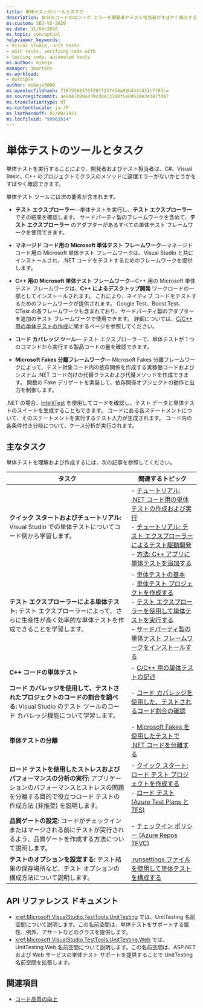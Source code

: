 ```yaml
---
title: 単体テストのツールとタスク
description: 自分のコードのロジック エラーを開発者やテスト担当者がすばやく検出するために使用する単体テスト ツールについて説明します。
ms.custom: SEO-VS-2020
ms.date: 11/04/2016
ms.topic: conceptual
helpviewer_keywords:
- Visual Studio, unit tests
- unit tests, verifying code with
- testing code, automated tests
ms.author: mikejo
manager: jmartens
ms.workload:
- multiple
author: mikejo5000
ms.openlocfilehash: 718f5560176f287f237d54a89bd44c831c7f03ca
ms.sourcegitcommit: ae6d47b09a439cd0e13180f5e89510e3e347fd47
ms.translationtype: HT
ms.contentlocale: ja-JP
ms.lasthandoff: 02/08/2021
ms.locfileid: "99962614"
---
```

# <a name="unit-test-tools-and-tasks"></a>単体テストのツールとタスク

単体テストを実行することにより、開発者およびテスト担当者は、C#、Visual Basic、C++ のプロジェクトでクラスのメソッドに論理エラーがないかどうかをすばやく確認できます。

単体テスト ツールには次の要素が含まれます。

* **テスト エクスプローラー**&mdash;単体テストを実行し、**テスト エクスプローラー** でその結果を確認します。 サードパーティ製のフレームワークを含めて、**テスト エクスプローラー** のアダプターがあるすべての単体テスト フレームワークを使用できます。

* **マネージド コード用の Microsoft 単体テスト フレームワーク**&mdash;マネージド コード用の Microsoft 単体テスト フレームワークは、Visual Studio と共にインストールされ、.NET コードをテストするためのフレームワークを提供します。

* **C++ 用の Microsoft 単体テスト フレームワーク**&mdash;C++ 用の Microsoft 単体テスト フレームワークは、**C++ によるデスクトップ開発** ワークロードの一部としてインストールされます。 これにより、ネイティブ コードをテストするためのフレームワークが提供されます。 Google Test、Boost.Test、CTest の各フレームワークも含まれており、サードパーティ製のアダプターを追加のテスト フレームワークで使用できます。 詳細については、[C/C++ 用の単体テストの作成](../test/writing-unit-tests-for-c-cpp.md)に関するページを参照してください。

* **コード カバレッジ ツール**&mdash; テスト エクスプローラーで、単体テストが 1 つのコマンドから実行する製品コードの量を確認できます。

* **Microsoft Fakes 分離フレームワーク**&mdash; Microsoft Fakes 分離フレームワークによって、テスト対象コード内の依存関係を作成する実稼働コードおよびシステム .NET コード向けの代替クラスおよび代替メソッドを作成できます。 関数の Fake デリゲートを実装して、依存関係オブジェクトの動作と出力を制御します。

.NET の場合、[IntelliTest](../test/generate-unit-tests-for-your-code-with-intellitest.md) を使用してコードを確認し、テスト データと単体テストのスイートを生成することもできます。 コードにある各ステートメントについて、そのステートメントを実行するテスト入力が生成されます。 コード内の各条件付き分岐について、ケース分析が実行されます。

## <a name="key-tasks"></a>主なタスク

単体テストを理解および作成するには、次の記事を参照してください。

|タスク|関連するトピック|
|-|-----------------------|
|**クイック スタートおよびチュートリアル:** Visual Studio での単体テストについてコード例から学習します。|- [チュートリアル: .NET コード用の単体テストの作成および実行](../test/walkthrough-creating-and-running-unit-tests-for-managed-code.md)<br />- [チュートリアル: テスト エクスプローラーによるテスト駆動開発](../test/quick-start-test-driven-development-with-test-explorer.md)<br />- [方法: C++ アプリに単体テストを追加する](../test/how-to-use-microsoft-test-framework-for-cpp.md)|
|**テスト エクスプローラーによる単体テスト:** テスト エクスプローラーによって、さらに生産性が高く効率的な単体テストを作成できることを学習します。|- [単体テストの基本](../test/unit-test-basics.md)<br />- [単体テスト プロジェクトを作成する](../test/create-a-unit-test-project.md)<br />- [テスト エクスプローラーを使用して単体テストを実行する](../test/run-unit-tests-with-test-explorer.md)<br />- [サードパーティ製の単体テスト フレームワークをインストールする](../test/install-third-party-unit-test-frameworks.md)|
|**C++ コードの単体テスト**|- [C/C++ 用の単体テストの記述](../test/writing-unit-tests-for-c-cpp.md)|
|**コード カバレッジを使用して、テストされたプロジェクトのコードの割合を調べる:** Visual Studio のテスト ツールのコード カバレッジ機能について学習します。|- [コード カバレッジを使用した、テストされるコード割合の確認](../test/using-code-coverage-to-determine-how-much-code-is-being-tested.md)|
|**単体テストの分離**|- [Microsoft Fakes を使用したテストで .NET コードを分離する](../test/isolating-code-under-test-with-microsoft-fakes.md)|
|**ロード テストを使用したストレスおよびパフォーマンスの分析の実行:** アプリケーションのパフォーマンスとストレスの問題を分離する目的で役立つロード テストの作成方法 (非推奨) を説明します。|- [クイック スタート: ロード テスト プロジェクトを作成する](../test/quickstart-create-a-load-test-project.md)<br />- [ロード テスト (Azure Test Plans と TFS)](/azure/devops/test/load-test/index?view=vsts&preserve-view=true)|
|**品質ゲートの設定:** コードがチェックインまたはマージされる前にテストが実行されるよう、品質ゲートを作成する方法について説明します。|- [チェックイン ポリシー (Azure Repos TFVC)](/azure/devops/repos/tfvc/add-check-policies?view=vsts&preserve-view=true)|
|**テストのオプションを設定する:** テスト結果の保存場所など、テスト オプションの構成方法について説明します。|[.runsettings ファイルを使用して単体テストを構成する](../test/configure-unit-tests-by-using-a-dot-runsettings-file.md)|

## <a name="api-reference-documentation"></a>API リファレンス ドキュメント

- <xref:Microsoft.VisualStudio.TestTools.UnitTesting> では、UnitTesting 名前空間について説明します。この名前空間は、単体テストをサポートする属性、例外、アサートなどのクラスを提供します。
- <xref:Microsoft.VisualStudio.TestTools.UnitTesting.Web> では、UnitTesting.Web 名前空間について説明します。この名前空間は、ASP.NET および Web サービスの単体テスト サポートを提供することで UnitTesting 名前空間を拡張します。

## <a name="see-also"></a>関連項目

- [コード品質の向上](../test/improve-code-quality.md)